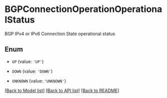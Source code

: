 # BGPConnectionOperationOperationalStatus

BGP IPv4 or IPv6 Connection State operational status

## Enum

* `UP` (value: `'UP'`)

* `DOWN` (value: `'DOWN'`)

* `UNKNOWN` (value: `'UNKNOWN'`)

[[Back to Model list]](../README.md#documentation-for-models) [[Back to API list]](../README.md#documentation-for-api-endpoints) [[Back to README]](../README.md)



